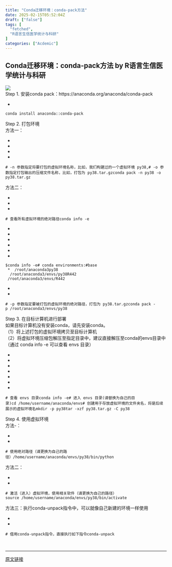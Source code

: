 ```yaml
---
title: "Conda迁移环境：conda-pack方法"
date: 2025-02-15T05:52:04Z
draft: ["false"]
tags: [
  "fetched",
  "R语言生信医学统计与科研"
]
categories: ["Acdemic"]
---
```

Conda迁移环境：conda-pack方法 by R语言生信医学统计与科研
------
<div><section nodeleaf=""><img data-imgfileid="100003311" data-s="300,640" data-src="https://mmbiz.qpic.cn/sz_mmbiz_png/e4qfpSBibv0D2lRtDf5s7DZubALkVMyk1M2CMSphiaricQcjUticCVqoFQpT0MrTVniaas8V7jLrJRxnMicSXicztKCicQ/640?wx_fmt=png&amp;from=appmsg" data-type="png" type="block" src="https://mmbiz.qpic.cn/sz_mmbiz_png/e4qfpSBibv0D2lRtDf5s7DZubALkVMyk1M2CMSphiaricQcjUticCVqoFQpT0MrTVniaas8V7jLrJRxnMicSXicztKCicQ/640?wx_fmt=png&amp;from=appmsg"></section><section><span leaf="">Step 1. 安装conda pack：https://anaconda.org/anaconda/conda-pack</span></section><section><ul><li></ul><pre data-lang="cpp"><code><span leaf=""><span>conda install anaconda::conda-pack</span></span></code></pre></section><section><span leaf="">Step 2. 打包环境</span></section><section><span leaf="">方法一：</span></section><section><ul><li><li><li><li></ul><pre data-lang="bash"><code><span leaf=""><span># -n 参数指定将要打包的虚拟环境名称，比如，我们构建过的一个虚拟环境 py38,</span></span></code><code><span leaf=""><span># -o 参数指定打包输出的压缩文件名称，比如，打包为 py38.tar.gz</span></span></code><code><span leaf=""><span>conda pack -n py38 -o py38.tar.gz</span></span></code><code><span leaf=""><br></span></code></pre></section><section><span leaf="">方法二：</span></section><section><ul><li><li><li></ul><pre data-lang="css"><code><span leaf=""><span># 查看所有虚拟环境的绝对路径</span></span></code><code><span leaf=""><span>conda info -e</span></span></code><code><span leaf=""><br></span></code></pre></section><section><ul><li><li><li><li><li><li></ul><pre data-lang="swift"><code><span leaf=""><span>$conda</span><span> info </span><span>-</span><span>e</span></span></code><code><span leaf=""><span># conda environments:</span></span></code><code><span leaf=""><span>#</span></span></code><code><span leaf=""><span>base                  </span><span>*</span><span>  </span><span>/root/</span><span>anaconda3</span></span></code><code><span leaf=""><span>py38                     </span><span>/root/</span><span>anaconda3</span><span>/envs/</span><span>py38</span></span></code><code><span leaf=""><span>R442</span><span>                     </span><span>/root/</span><span>anaconda3</span><span>/envs/</span><span>R442</span></span></code></pre></section><section><ul><li><li></ul><pre data-lang="css"><code><span leaf=""><span># -</span><span>p</span><span> 参数指定要被打包的虚拟环境的绝对路径，打包为 py38</span><span>.tar.gz</span></span></code><code><span leaf=""><span>conda pack -</span><span>p</span><span> /root/anaconda3/envs/py38</span></span></code></pre></section><section><span leaf="">Step 3. 在目标计算机进行部署</span></section><section><span leaf="">如果目标计算机没有安装conda，请先安装conda。</span></section><section><span leaf="">（1）将上述打包的虚拟环境拷贝至目标计算机</span></section><section><span leaf="">（2）将虚拟环境压缩包解压至指定目录中，建议直接解压至conda的envs目录中（通过 conda info -e 可以查看 envs 目录）</span></section><section><ul><li><li><li><li><li><li><li></ul><pre data-lang="swift"><code><span leaf=""><span># 查看 envs 目录</span></span></code><code><span leaf=""><span>conda info </span><span>-</span><span>e</span></span></code><code><span leaf=""><span># 进入 envs 目录(请替换为自己的目录)</span></span></code><code><span leaf=""><span>cd </span><span>/home/</span><span>username</span><span>/anaconda/</span><span>envs</span></span></code><code><span leaf=""><span># 创建用于存放虚拟环境的文件夹名，将是后续展示的虚拟环境名</span></span></code><code><span leaf=""><span>mkdir </span><span>-</span><span>p py38</span></span></code><code><span leaf=""><span>tar </span><span>-</span><span>xzf py38.tar.gz </span><span>-</span><span>C</span><span> py38</span></span></code></pre></section><section><span leaf="">Step 4. 使用虚拟环境</span></section><section><span leaf="">方法-：</span></section><section><ul><li><li></ul><pre data-lang="swift"><code><span leaf=""><span># 使用绝对路径（请更换为自己的路径）</span></span></code><code><span leaf=""><span>/home/</span><span>username</span><span>/anaconda/</span><span>envs</span><span>/py38/</span><span>bin</span><span>/</span><span>python</span></span></code></pre></section><section><span leaf="">方法二：</span></section><section><ul><li><li></ul><pre data-lang="swift"><code><span leaf=""><span># 激活（进入）虚拟环境，使用相关软件（请更换为自己的路径）</span></span></code><code><span leaf=""><span>source </span><span>/home/</span><span>username</span><span>/anaconda/</span><span>envs</span><span>/py38/</span><span>bin</span><span>/</span><span>activate</span></span></code></pre></section><section><span leaf="">方法三：执行conda-unpack指令中，可以就像自己新建的环境一样使用</span></section><section><ul><li><li></ul><pre data-lang="bash"><code><span leaf=""><span># 借用conda-unpack指令，直接执行如下指令</span></span></code><code><span leaf=""><span>conda-unpack</span></span></code></pre></section><section><span leaf=""><br></span></section><p><mp-style-type data-value="3"></mp-style-type></p></div>  
<hr>
<a href="https://mp.weixin.qq.com/s/Dp9-Tuh3-yL4Q3m0iFWnbw",target="_blank" rel="noopener noreferrer">原文链接</a>
